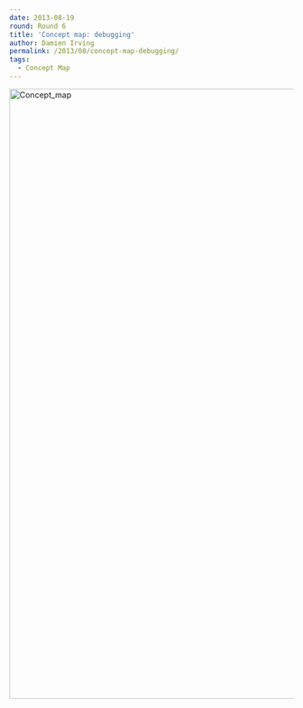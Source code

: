 ```yaml
---
date: 2013-08-19
round: Round 6
title: 'Concept map: debugging'
author: Damien Irving
permalink: /2013/08/concept-map-debugging/
tags:
  - Concept Map
---
```

[<img src="/software-carpentry-training-website/uploads/2013/08/Concept_map.jpg" alt="Concept_map" width="2034" height="1082" class="alignnone size-full wp-image-3960" />][1]

 [1]: /software-carpentry-training-website/uploads/2013/08/Concept_map.jpg
